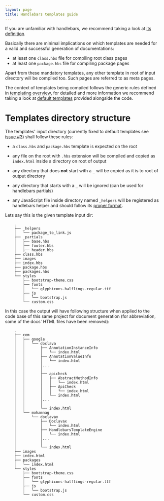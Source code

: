 ```yaml
---
layout: page
title: Handlebars templates guide
---
```


If you are unfamiliar with handlebars, we recommend taking a look at 
[its definition](http://handlebarsjs.com/).

Basically there are minimal implications on which templates are needed 
for a valid and successful generation of documentations:

 - at least one `class.hbs` file for compiling root class pages  
 - at least one `package.hbs` file for compiling package pages
   
Apart from these mandatory templates, any other template in root of input
directory will be compiled too. Such pages are referred to as meta pages. 

The context of templates being compiled follows the generic rules defined
in [templating overview](../), for detailed and more information we 
recommend taking a look at [default templates](https://github.com/mohamnag/doclava/tree/master/src/main/resources/templates)
provided alongside the code.

# Templates directory structure
The templates' input directory (currently fixed to default templates see 
[issue #3](https://github.com/mohamnag/doclava/issues/3)) shall follow 
these rules:

 - a `class.hbs` and `package.hbs` template is expected on the root
 
 - any file on the root with `.hbs` extension will be compiled and copied
 as `index.html` inside a directory on root of output

 - any directory that does **not** start with a `_` will be copied as it
 is to root of output directory
 
 - any directory that starts with a `_` will be ignored (can be used for
 handlebars partials)

 - any JavaScript file inside directory named `_helpers` will be registered
 as handlebars helper and should follow its [proper format](https://github.com/jknack/handlebars.java#with-plain-javascript).

Lets say this is the given template input dir:

```
    .
    ├── _helpers
    │   └── package_to_link.js
    ├── _partials
    │   ├── base.hbs
    │   ├── footer.hbs
    │   ├── header.hbs
    ├── class.hbs
    ├── images
    ├── index.hbs
    ├── package.hbs
    ├── packages.hbs
    └── styles
        ├── bootstrap-theme.css
        ├── fonts
        │   └── glyphicons-halflings-regular.ttf
        ├── js
        │   └── bootstrap.js
        └── custom.css
```

In this case the output will have following structure when applied to 
the code base of this same project for document generation (for 
abbreviation, some of the docs' HTML files have been removed):

```
    .
    ├── com
    │   ├── google
    │   │   └── doclava
    │   │       ├── AnnotationInstanceInfo
    │   │       │   └── index.html
    │   │       ├── AnnotationValueInfo
    │   │       │   └── index.html
    │   │       │...
    │   │       │
    │   │       ├── apicheck
    │   │       │   ├── AbstractMethodInfo
    │   │       │   │   └── index.html
    │   │       │   ├── ApiCheck
    │   │       │   │   └── index.html
    │   │       │   └── index.html
    │   │       │...
    │   │       │
    │   │       └── index.html
    │   └── mohamnag
    │       └── doclavax
    │           ├── Doclavax
    │           │   └── index.html
    │           ├── HandlebarsTemplateEngine
    │           │   └── index.html
    │           │...
    │           │
    │           └── index.html
    ├── images
    ├── index.html
    ├── packages
    │   └── index.html
    └── styles
        ├── bootstrap-theme.css
        ├── fonts
        │   └── glyphicons-halflings-regular.ttf
        ├── js
        │   └── bootstrap.js
        └── custom.css
```
